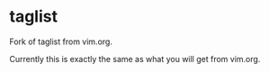 # taglist
Fork of taglist from vim.org.

Currently this is exactly the same as what you will get from vim.org.

